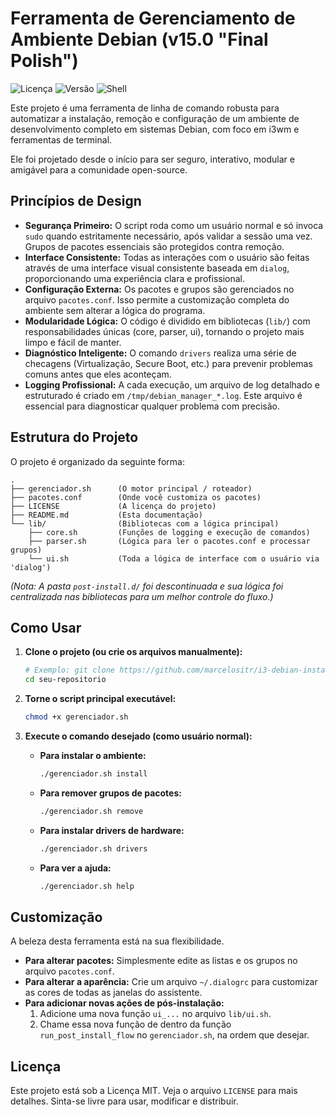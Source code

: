 # Ferramenta de Gerenciamento de Ambiente Debian (v15.0 "Final Polish")

![Licença](https://img.shields.io/badge/license-MIT-blue.svg) ![Versão](https://img.shields.io/badge/version-15.0-brightgreen.svg) ![Shell](https://img.shields.io/badge/shell-bash-green.svg)

Este projeto é uma ferramenta de linha de comando robusta para automatizar a instalação, remoção e configuração de um ambiente de desenvolvimento completo em sistemas Debian, com foco em i3wm e ferramentas de terminal.

Ele foi projetado desde o início para ser seguro, interativo, modular e amigável para a comunidade open-source.

## Princípios de Design

*   **Segurança Primeiro:** O script roda como um usuário normal e só invoca `sudo` quando estritamente necessário, após validar a sessão uma vez. Grupos de pacotes essenciais são protegidos contra remoção.
*   **Interface Consistente:** Todas as interações com o usuário são feitas através de uma interface visual consistente baseada em `dialog`, proporcionando uma experiência clara e profissional.
*   **Configuração Externa:** Os pacotes e grupos são gerenciados no arquivo `pacotes.conf`. Isso permite a customização completa do ambiente sem alterar a lógica do programa.
*   **Modularidade Lógica:** O código é dividido em bibliotecas (`lib/`) com responsabilidades únicas (core, parser, ui), tornando o projeto mais limpo e fácil de manter.
*   **Diagnóstico Inteligente:** O comando `drivers` realiza uma série de checagens (Virtualização, Secure Boot, etc.) para prevenir problemas comuns antes que eles aconteçam.
*   **Logging Profissional:** A cada execução, um arquivo de log detalhado e estruturado é criado em `/tmp/debian_manager_*.log`. Este arquivo é essencial para diagnosticar qualquer problema com precisão.

## Estrutura do Projeto

O projeto é organizado da seguinte forma:

```
.
├── gerenciador.sh      (O motor principal / roteador)
├── pacotes.conf        (Onde você customiza os pacotes)
├── LICENSE             (A licença do projeto)
├── README.md           (Esta documentação)
└── lib/                (Bibliotecas com a lógica principal)
    ├── core.sh         (Funções de logging e execução de comandos)
    ├── parser.sh       (Lógica para ler o pacotes.conf e processar grupos)
    └── ui.sh           (Toda a lógica de interface com o usuário via 'dialog')
```
*(Nota: A pasta `post-install.d/` foi descontinuada e sua lógica foi centralizada nas bibliotecas para um melhor controle do fluxo.)*

## Como Usar

1.  **Clone o projeto (ou crie os arquivos manualmente):**
    ```bash
    # Exemplo: git clone https://github.com/marcelositr/i3-debian-installer.git
    cd seu-repositorio
    ```

2.  **Torne o script principal executável:**
    ```bash
    chmod +x gerenciador.sh
    ```

3.  **Execute o comando desejado (como usuário normal):**
    *   **Para instalar o ambiente:**
        ```bash
        ./gerenciador.sh install
        ```
    *   **Para remover grupos de pacotes:**
        ```bash
        ./gerenciador.sh remove
        ```
    *   **Para instalar drivers de hardware:**
        ```bash
        ./gerenciador.sh drivers
        ```
    *   **Para ver a ajuda:**
        ```bash
        ./gerenciador.sh help
        ```

## Customização

A beleza desta ferramenta está na sua flexibilidade.

*   **Para alterar pacotes:** Simplesmente edite as listas e os grupos no arquivo `pacotes.conf`.
*   **Para alterar a aparência:** Crie um arquivo `~/.dialogrc` para customizar as cores de todas as janelas do assistente.
*   **Para adicionar novas ações de pós-instalação:**
    1.  Adicione uma nova função `ui_...` no arquivo `lib/ui.sh`.
    2.  Chame essa nova função de dentro da função `run_post_install_flow` no `gerenciador.sh`, na ordem que desejar.

## Licença

Este projeto está sob a Licença MIT. Veja o arquivo `LICENSE` para mais detalhes. Sinta-se livre para usar, modificar e distribuir.
